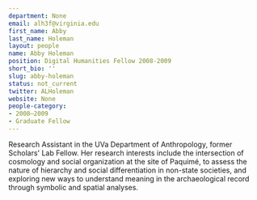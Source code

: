 ```yaml
---
department: None
email: alh3f@virginia.edu
first_name: Abby
last_name: Holeman
layout: people
name: Abby Holeman
position: Digital Humanities Fellow 2008-2009
short_bio: ''
slug: abby-holeman
status: not_current
twitter: ALHoleman
website: None
people-category:
- 2008–2009
- Graduate Fellow
---
```


Research Assistant in the UVa Department of Anthropology, former Scholars' Lab Fellow. Her research interests include the intersection of cosmology and social organization at the site of Paquimé, to assess the nature of hierarchy and social differentiation in non-state societies, and exploring new ways to understand meaning in the archaeological record through symbolic and spatial analyses.
